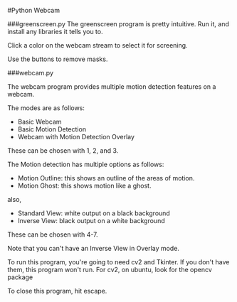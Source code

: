 #Python Webcam


###greenscreen.py
The greenscreen program is pretty intuitive. Run it, and install any libraries it tells you to. 

Click a color on the webcam stream to select it for screening.

Use the buttons to remove masks.



###webcam.py

The webcam program provides multiple motion detection features on a webcam.

The modes are as follows:
- Basic Webcam
- Basic Motion Detection
- Webcam with Motion Detection Overlay

These can be chosen with 1, 2, and 3.

The Motion detection has multiple options as follows:
- Motion Outline: this shows an outline of the areas of motion.
- Motion Ghost: this shows motion like a ghost.

also,
- Standard View: white output on a black background
- Inverse View: black output on a white background

These can be chosen with 4-7.

Note that you can't have an Inverse View in Overlay mode.

To run this program, you're going to need cv2 and Tkinter. If you don't have them, this program won't run. For cv2, on ubuntu, look for the opencv package

To close this program, hit escape.


